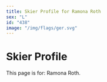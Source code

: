 ```yaml
---
title: Skier Profile for Ramona Roth
sex: "L"
id: "438"
image: "/img/flags/ger.svg" 
---
```


# Skier Profile

This page is for: Ramona Roth.
    